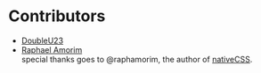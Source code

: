 # Contributors

* [DoubleU23](https://github.com/DoubleU23)  
* [Raphael Amorim](https://github.com/raphamorim)  
special thanks goes to @raphamorim, the author of [nativeCSS](https://github.com/raphamorim/native-css).  
